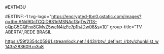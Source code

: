 #EXTM3U

#EXTINF:-1 tvg-logo="https://encrypted-tbn0.gstatic.com/images?q=tbn:ANd9GcTCQlD8S1nMSNAcf3qTw7f1S-oQpG5CQFnx8GMvZ5wcN4izFc7p1hJDw08&s=10"
group-title="TV ABERTA",REDE BRASIL

https://59f2354c05961.streamlock.net:1443/rbtv/_definst_/rbtv/chunklist_w1435283609.m3u8
